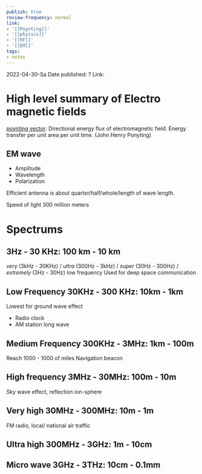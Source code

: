 ```yaml
---
publish: true
review-frequency: normal
link:
- '[[Poynting]]'
- '[[physics]]'
- '[[RF]]'
- '[[EM]]'
tags:
- notes
---
```

2022-04-30-Sa
Date published: ?
Link: 

# High level summary of Electro magnetic fields
[poynting vector](https://en.wikipedia.org/wiki/Poynting_vector): Directional energy flux of electromagnetic field. Energy transfer per unit area per unit time. (John Henry Ponyting)

## EM wave
- Amplitude
- Wavelength
- Polarization

Efficient antenna is about quarter/half/whole/length of wave length.

Speed of light 300 million meters

# Spectrums
## **3Hz - 30 KHz**: 100 km - 10 km
*very* (3kHz - 30KHz) / *ultra* (300Hz - 3kHz) / *super* (30Hz - 300Hz) / *extremely* (3Hz - 30Hz) low frequency
Used for deep space communication

## Low Frequency **30KHz - 300 KHz**: 10km - 1km
Lowest for ground wave effect
- Radio clock
- AM station long wave

## Medium Frequency **300KHz - 3MHz**: 1km - 100m
Reach 1000 - 1000 of miles
Navigation beacon

## High frequency **3MHz - 30MHz**: 100m - 10m
Sky wave effect, reflection ion-sphere

## Very high **30MHz - 300MHz**: 10m - 1m
FM radio, local/ national air traffic

## Ultra high **300MHz  - 3GHz**: 1m - 10cm

## Micro wave **3GHz - 3THz**: 10cm - 0.1mm